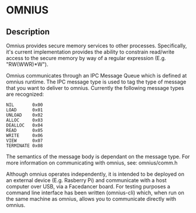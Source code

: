 OMNIUS
======

Description
-----------

Omnius provides secure memory services to other processes. Specifically, it's current implementation provides 
the ability to constrain read/write access to the secure memory by way of a regular expression (E.g. "RW(WWR)*W").

Omnius communicates through an IPC Message Queue which is defined at omnius runtime. The IPC message type is used to tag the type of message that you want to deliver to omnius. Currently the following message types are
recognized:

    NIL       0x00
    LOAD      0x01
    UNLOAD    0x02
    ALLOC     0x03
    DEALLOC   0x04
    READ      0x05
    WRITE     0x06
    VIEW      0x07
    TERMINATE 0x08

The semantics of the message body is dependant on the message type. For more information on communicating with omnius, see: omnius/comm.h 


Although omnius operates independently, it is intended to be deployed on an external device (E.g. Rasberry Pi) and communicate with a host computer over USB, via a Facedancer board. For testing purposes a command line interface has been written (omnius-cli) which, when run on the same machine as omnius, allows you to communicate directly with omnius.